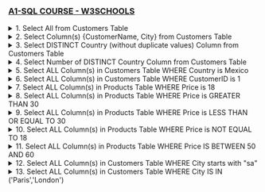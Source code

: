 ### [A1-SQL COURSE - W3SCHOOLS](/courses/A1.md)

<details>
  <summary>1. Select All from Customers Table </summary>

# Select All from Customers Table

```jsbs
SELECT * FROM `Customers`;
```

![](https://github.com/omeatai/DS-Tutorial/assets/32337103/320cf545-5eb4-4190-9c37-1ae9edf22ee9)

</details>

<details>
  <summary>2. Select Column(s) {CustomerName, City} from Customers Table </summary>

# Select Column(s) {CustomerName, City} from Customers Table

```jsbs
SELECT CustomerName, City FROM Customers;
```

![](https://github.com/omeatai/DS-Tutorial/assets/32337103/ec4be7fc-f8d5-4c80-856f-3169c990c4be)

</details>

<details>
  <summary>3. Select DISTINCT Country (without duplicate values) Column from Customers Table </summary>

# Select DISTINCT Country (without duplicate values) Column from Customers Table

```jsbs
SELECT DISTINCT Country FROM Customers;
```

![](https://github.com/omeatai/DS-Tutorial/assets/32337103/f43ef747-ce51-47a4-bbf0-bf89868e1ad6)

</details>

<details>
  <summary>4. Select Number of DISTINCT Country Column from Customers Table </summary>

# Select Number of DISTINCT Country Column from Customers Table

```jsbs
SELECT COUNT(DISTINCT Country) FROM Customers;
```

![](https://github.com/omeatai/DS-Tutorial/assets/32337103/d9c707a6-2983-4ece-bf85-229b186bbf07)

</details>

<details>
  <summary>5. Select ALL Column(s) in Customers Table WHERE Country is Mexico </summary>

# Select Column(s) with WHERE clause

### SELECT with Text Fields

```jsbs
SELECT * FROM Customers WHERE Country='Mexico';
```

![](https://github.com/omeatai/DS-Tutorial/assets/32337103/16dc4654-ef07-48fc-ae8d-fd8fd7276fed)

</details>

<details>
  <summary>6. Select ALL Column(s) in Customers Table WHERE CustomerID is 1 </summary>
### SELECT with Numeric Fields

```jsbs
SELECT * FROM Customers WHERE CustomerID=1;
```

![](https://github.com/omeatai/DS-Tutorial/assets/32337103/5c6a0e17-0c7e-457e-a909-5a83e828741f)

</details>

<details>
  <summary>7. Select ALL Column(s) in Products Table WHERE Price is 18 </summary>

# Select Column(s) in Products Table WHERE Price is 18

```jsbs
SELECT * FROM Products WHERE Price = 18;
```

![](https://github.com/omeatai/DS-Tutorial/assets/32337103/3a54dee6-c08c-4611-ad75-a71e993641b9)

</details>

<details>
  <summary>8. Select ALL Column(s) in Products Table WHERE Price is GREATER THAN 30 </summary>

# Select ALL Column(s) in Products Table WHERE Price is GREATER THAN 30

```jsbs
SELECT * FROM Products WHERE Price > 30;
```

![](https://github.com/omeatai/DS-Tutorial/assets/32337103/dca9b08d-ec59-4839-bff8-f00c40a3da22)

</details>

<details>
  <summary>9. Select ALL Column(s) in Products Table WHERE Price is LESS THAN OR EQUAL TO 30 </summary>

# Select ALL Column(s) in Products Table WHERE Price is LESS THAN OR EQUAL TO 30

```jsbs
SELECT * FROM Products WHERE Price <= 30;
```

![](https://github.com/omeatai/DS-Tutorial/assets/32337103/dd3c5e98-02b1-4eeb-b996-00c95fa61059)

</details>

<details>
  <summary>10. Select ALL Column(s) in Products Table WHERE Price is NOT EQUAL TO 18 </summary>

# Select ALL Column(s) in Products Table WHERE Price is NOT EQUAL TO 18

```jsbs
SELECT * FROM Products WHERE Price <> 18;
```

```jsbs
SELECT * FROM Products WHERE Price != 18;
```

![](https://github.com/omeatai/DS-Tutorial/assets/32337103/801b83fd-678e-4805-ac70-ce55a957ad17)

</details>

<details>
  <summary>11. Select ALL Column(s) in Products Table WHERE Price IS BETWEEN 50 AND 60 </summary>

# Select ALL Column(s) in Products Table WHERE Price IS BETWEEN 50 AND 60

```jsbs
SELECT * FROM Products WHERE Price BETWEEN 50 AND 60;
```

![](https://github.com/omeatai/DS-Tutorial/assets/32337103/b26fe9e7-7c15-4163-9387-fcb5bbc1f2ff)

</details>

<details>
  <summary>12. Select ALL Column(s) in Customers Table WHERE City starts with "sa" </summary>

# Select ALL Column(s) in Customers Table WHERE City starts with "sa"

```jsbs
SELECT * FROM Customers WHERE City LIKE 'sa%';
```

![](https://github.com/omeatai/DS-Tutorial/assets/32337103/a19f5a56-5c49-4c65-8016-b2d64950c31e)

</details>

<details>
  <summary>13. Select ALL Column(s) in Customers Table WHERE City IS IN ('Paris','London') </summary>

# Select ALL Column(s) in Customers Table WHERE City IS IN ('Paris','London')

```jsbs
SELECT * FROM Customers WHERE City IN ('Paris','London');
```

![](https://github.com/omeatai/DS-Tutorial/assets/32337103/3508f96a-bb7d-4788-8dae-83b9fc6fccc9)

```jsbs

```

```jsbs

```

```jsbs

```

```jsbs

```

```jsbs

```

```jsbs

```

```jsbs

```

```jsbs

```

```jsbs

```

```jsbs

```

```jsbs

```

```jsbs

```

```jsbs

```

```jsbs

```

```jsbs

```

```jsbs

```

```jsbs

```

```jsbs

```

```jsbs

```

```jsbs

```

```jsbs

```

```jsbs

```

</details>
